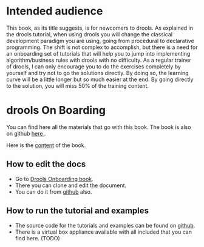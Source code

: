 # Intended audience 
This book, as its title suggests, is for newcomers to drools. As explained in the drools tutorial, when using drools you will change the classical development paradigm you are using, going from procedural to declarative programming. The shift is not complex to accomplish, but there is a need for an onboarding set of tutorials that will help you to jump into implementing algorithm/business rules with drools with no difficulty. 
As a regular trainer of drools, I can only encourage you to do the exercises completely by yourself and try not to go the solutions directly. 
By doing so, the learning curve will be a little longer but so much easier at the end. By going directly to the solution, you will miss 50% of the training content.

# drools On Boarding

You can find here all the materials that go with this book.
The book is also on github [ here ](https://github.com/nheron/droolsonboarding).

Here is the [content](SUMMARY.md) of the book.

## How to edit the docs

* Go to [Drools Onboarding book](https://www.gitbook.com/book/nheron/droolsonboarding/details).
* There you can clone and edit the document.
* You can do it from [github](https://github.com/nheron/droolsonboarding) also.  

## How to run the tutorial and examples 

* The source code for the tutorials and examples can be found on [github](https://github.com/nheron/droolscourse).
* There is a virtual box appliance available with all included that you can find here. \(TODO\) 

